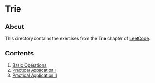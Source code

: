 # Trie
## About
This directory contains the exercises from the **Trie** chapter of [LeetCode](https://leetcode.com/).

## Contents
1. [Basic Operations](basic_operations)
2. [Practical Application I](practical_application_i)
3. [Practical Application II](practical_application_ii)
